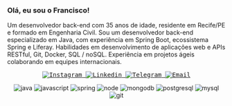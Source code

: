 ### Olá, eu sou o Francisco!

Um desenvolvedor back-end com 35 anos de idade, residente em Recife/PE e formado em Engenharia Civil. 
Sou um desenvolvedor back-end especializado em Java, com experiência em Spring Boot, ecossistema Spring e Liferay. Habilidades em desenvolvimento de aplicações web e APIs RESTful, Git, Docker, SQL / noSQL. Experiência em projetos ágeis colaborando em equipes internacionais.

<samp>
  <p align="center">
    <a href="https://instagram.com/xicoaguiar" target="_blank" >
      <img alt="Instagram" src="https://img.shields.io/badge/-Instagram-ff2b8e?logo=Instagram&logoColor=white">
    </a>
    <a href="https://www.linkedin.com/in/francisco-souza-lima/" target="_blank" >
      <img alt="Linkedin" src="https://img.shields.io/badge/-Linkedin-blue?logo=Linkedin&logoColor=white">
    </a>
    <a href="https://t.me/franciscosouzalima" target="_blank" >
      <img alt="Telegram" src="https://img.shields.io/badge/-Telegram-blue?logo=Telegram&logoColor=white">
    </a>
    <a href="mailto:franciscosouzalima@gmail.com" target="_blank" >
      <img alt="Email" src="https://img.shields.io/badge/-Email-c14438?logo=Gmail&logoColor=white">
    </a>
  </p>
</samp>

<div align="center">
  <img alt="java" src="https://img.shields.io/badge/Java-ED8B00?style=for-the-badge&logo=java&logoColor=white">
  
  <img alt="javascript" src="https://img.shields.io/badge/JavaScript-F7DF1E?style=for-the-badge&logo=javascript&logoColor=black">  
  
  <img alt="spring" src="https://img.shields.io/badge/Spring-6DB33F?style=for-the-badge&logo=spring&logoColor=white">
  
  <img alt="node" src="https://img.shields.io/badge/Node.js-43853D?style=for-the-badge&logo=node.js&logoColor=white">
  
  <img alt="mongodb" src="https://img.shields.io/badge/MongoDB-4EA94B?style=for-the-badge&logo=mongodb&logoColor=white">

  <img alt="postgresql" src="https://img.shields.io/badge/MySQL-00000F?style=for-the-badge&logo=mysql&logoColor=white">
  
  <img alt="mysql" src="https://img.shields.io/badge/PostgreSQL-316192?style=for-the-badge&logo=postgresql&logoColor=white">
  
  <img alt="git" src="https://img.shields.io/badge/Git-E34F26?style=for-the-badge&logo=git&logoColor=white">
</div>
<!--
**franciscoabsl/franciscoabsl** is a ✨ _special_ ✨ repository because its `README.md` (this file) appears on your GitHub profile.

Here are some ideas to get you started:

- 🔭 I’m currently working on ...
- 🌱 I’m currently learning ...
- 👯 I’m looking to collaborate on ...
- 🤔 I’m looking for help with ...
- 💬 Ask me about ...
- 📫 How to reach me: ...
- 😄 Pronouns: ...
- ⚡ Fun fact: ...
-->

